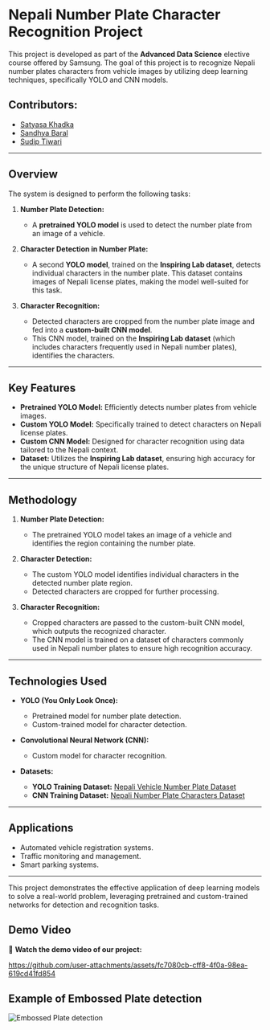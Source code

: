 # Nepali Number Plate Character Recognition Project

This project is developed as part of the **Advanced Data Science** elective course offered by Samsung. The goal of this project is to recognize Nepali number plates characters from vehicle images by utilizing deep learning techniques, specifically YOLO and CNN models.

## Contributors:
- [Satyasa Khadka](https://github.com/Satyasakhadka)
- [Sandhya Baral](https://github.com/Sandukkk)
- [Sudip Tiwari](https://github.com/sudiptiwari)
---

## Overview

The system is designed to perform the following tasks:  
1. **Number Plate Detection:**  
   - A **pretrained YOLO model** is used to detect the number plate from an image of a vehicle.  
   
2. **Character Detection in Number Plate:**  
   - A second **YOLO model**, trained on the **Inspiring Lab dataset**, detects individual characters in the number plate. This dataset contains images of Nepali license plates, making the model well-suited for this task.  

3. **Character Recognition:**  
   - Detected characters are cropped from the number plate image and fed into a **custom-built CNN model**.  
   - This CNN model, trained on the **Inspiring Lab dataset** (which includes characters frequently used in Nepali number plates), identifies the characters.  

---

## Key Features

- **Pretrained YOLO Model:** Efficiently detects number plates from vehicle images.  
- **Custom YOLO Model:** Specifically trained to detect characters on Nepali license plates.  
- **Custom CNN Model:** Designed for character recognition using data tailored to the Nepali context.  
- **Dataset:** Utilizes the **Inspiring Lab dataset**, ensuring high accuracy for the unique structure of Nepali license plates.  

---

## Methodology

1. **Number Plate Detection:**  
   - The pretrained YOLO model takes an image of a vehicle and identifies the region containing the number plate.

2. **Character Detection:**  
   - The custom YOLO model identifies individual characters in the detected number plate region.  
   - Detected characters are cropped for further processing.

3. **Character Recognition:**  
   - Cropped characters are passed to the custom-built CNN model, which outputs the recognized character.  
   - The CNN model is trained on a dataset of characters commonly used in Nepali number plates to ensure high recognition accuracy.

---

## Technologies Used

- **YOLO (You Only Look Once):**  
   - Pretrained model for number plate detection.  
   - Custom-trained model for character detection.  
   
- **Convolutional Neural Network (CNN):**  
   - Custom model for character recognition.  

- **Datasets:**  
   - **YOLO Training Dataset:** [Nepali Vehicle Number Plate Dataset](https://www.kaggle.com/datasets/inspiring-lab/nepali-vehicles-number-plate-dataset)  
   - **CNN Training Dataset:** [Nepali Number Plate Characters Dataset](https://www.kaggle.com/datasets/inspiring-lab/nepali-number-plate-characters-dataset/discussion?sort=hotness)  

---

## Applications

- Automated vehicle registration systems.  
- Traffic monitoring and management.  
- Smart parking systems.  

---

This project demonstrates the effective application of deep learning models to solve a real-world problem, leveraging pretrained and custom-trained networks for detection and recognition tasks.
## Demo Video

🎥 **Watch the demo video of our project:** 

https://github.com/user-attachments/assets/fc7080cb-cff8-4f0a-98ea-619cd41fd854

## Example of Embossed Plate detection

![Embossed Plate detection]("uploads/Screenshot%2024-11-22%091150.png")




